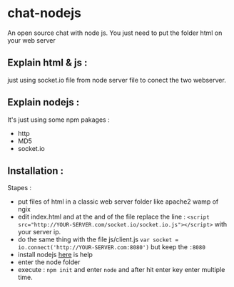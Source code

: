 chat-nodejs
===========

An open source chat with node js. You just need to put the folder html on your web server

Explain html & js :
-------------------
just using socket.io file from node server file to conect the two webserver.

Explain nodejs :
----------------

It's just using some npm pakages :
 * http
 * MD5
 * socket.io


 Installation :
 --------------

 Stapes : 
  * put files of html in a classic web server folder like apache2 wamp of ngix
  * edit index.html and at the and of the file replace the line : `<script src="http://YOUR-SERVER.com/socket.io/socket.io.js"></script>` with your server ip.
  * do the same thing with the file js/client.js `var socket = io.connect('http://YOUR-SERVER.com:8080')` but keep the `:8080`
  * install nodejs [here](https://nodejs.org/en/download/) is help
  * enter the node folder
  * execute : `npm init` and enter `node` and after hit enter key enter multiple time. 